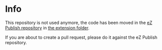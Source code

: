 # Info

This repository is not used anymore, the code has been moved in the
[eZ Publish repository](https://github.com/ezsystems/ezpublish) in [the
extension folder](https://github.com/ezsystems/ezpublish/tree/master/extension).

If you are about to create a pull request, please do it against the eZ Publish
repository.
